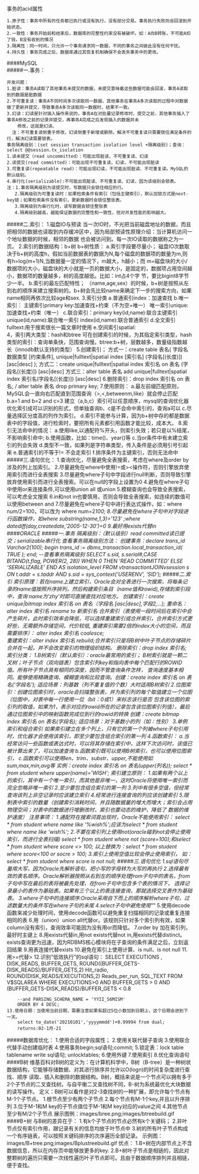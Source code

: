 事务的acid属性
    
    1.原子性：事务中所有的任务都已执行或没有执行，没有部分交易。事务执行失败则会回滚到开始状态。
    2.一致性：事务开始前和结束后，数据库的完整性约束没有被破坏。如：A向B转账，不可能A扣了钱，B没有收到的情况
    3.隔离性：同一时间，只允许一个事务请求同一数据，不同的事务之间彼此没有任何干扰。
    4.持久性：事务完成之后，数据库通过其恢复机制确保不会丢失事务中的更改。
####MySQL  
#####一.事务：
    
    并发问题：
    1.脏读：事务A读取了其他事务未提交的数据，未提交意味着这些数据可能会回滚，事务A读取到的数据是脏数据
    2.不可重复读：事务A不同时间多次读取同一数据，其他事务在事务A多次读取的过程中对数据做了更新并提交，导致事务A多次读取同一数据时，结果不一致。
    3.幻读：幻读是针对插入操作来说的，事务A在对批量记录修改时，提交之前，其他事务插入了事务A修改之前的记录并提交，再事务A完成之后发现插入的数据并未
        修改，这就是幻读。
      注：不可重复读侧重于修改，幻读侧重于新增或删除。解决不可重复读只需要锁住满足条件的行，解决幻读需要锁表。
    事务隔离级别：(set session transaction isolation level +隔离级别)；查询：select @@session.tx_isolation
    1.读未提交（read uncommitted）：可能出现脏读、不可重复读、幻读
    2.读提交(read committed)：可能出现不可重复读、幻读，不可能出现脏读
    3.可重复读(repeatable read)：可能出现幻读，不可能出现脏读、不可重复读。MySQL的默认级别。
    4.串行化(serializable):不可能出现脏读、不可重复读、幻读，因为该级别会锁表。
    注：1.事务隔离级别为读提交时，写数据只会锁住相应的行。
       2.隔离级别为可重复读时：如果检索条件有索引（包括主键索引），默认加锁方式是next-key锁；如果检索条件没有索引，更新数据时会锁住整张表。
       3.隔离级别为串行化时，读写数据会锁住整张表
       4.隔离级别越高，越能保证数据的完整性和一致性，但对并发性能的影响越大。
#####二.索引：
     1.磁盘IO与预读
       当一次IO时，不光把当前磁盘地址的数据，而且把相邻的数据也读取到内存缓冲区中，因为局部预读性原理介绍：当计算机访问一个地址数据的时候，相邻的数据
       也会被访问到。每一次IO读取的数据称之为一页。
     2.索引的数据结构：b+树
       b+树性质：
       a.索引字段要尽量小；
         磁盘IO次数取决于b+树的高度h，假如当前数据表的数据为N,每个磁盘的数据项的数量为m,则有h=log(m+1)N,当数据量一定的情况下，m越大，h越小；而
         m=磁盘块的大小/数据项的大小，磁盘块的大小就是一页的数据大小，是固定的，数据项占用空间越小，数据项的数量越多，树的高度越低。比如：int占4个字
         节，要比bigint8字节少一半。
       b.索引的最左匹配特性；
         （name,age,sex）的时候，b+树是按照从左到右的顺序来建立搜索树的。b+树会先比较name来确定下一步的搜索方向，如果name相同再依次比较age和sex.
     3.索引分类
        a.普通索引index：加速查找
        b.唯一索引：
            主键索引primary key:加速查找+约束（不为空+唯一）
            唯一索引unique:加速查找+约束（唯一）
        c.联合索引：primary key(id,name):联合主键索引
                  unique(id,name):联合唯一索引
                  index(id,name):联合普通索引
        d.全文索引fulltext:用于搜索很长一篇文章时使用
        e.空间索引spatial:  
     4，索引两大类型：hash和btree
        可在创建索引的时候，为其指定索引类型，hash类型的索引：查询单条快，范围查询慢。btree:b+树，层数越多，数量级指数越长（innodb默认支持的类型） 
     5.创建索引；
          方式一：create table 表名(
                字段名 数据类型 [约束条件],
                unique|fulltext|spatial index [索引名] (字段名[(长度)]) [asc|desc]
             );
          方式二：create unique|fulltext|spatial index 索引名 on 表名 (字段名[(长度)]) [asc|desc]
          方式三：alter table 表名 add unique|fulltext|spatial index 索引名(字段名[(长度)]) [asc|desc]
     6.删除索引：drop index 索引名 on 表名; / alter table 表名 drop primary key;
     7.使用原则：
        a.最左前缀匹配原则，MySQL会一直向右匹配直到范围查询（>,<,betweenm,like）就会停止匹配
        b.a=1 and b=2 and c=3 建立（a,b,c）索引可以任意顺序，mysql的查询优化器优化索引成可以识别的形式，但单独查询b、c是不会命中索引的，查询a可以
        c.尽量选择区分度高的列作为索引。
        d.索引不能参与计算，因为b+树中存的都是数据表中的字段值，进行检索时，要把所有元素都引用函数才能比较，成本大。
     8.索引无法命中的情况：
        a.使用like,以通配符%开头，则索引失效；若只是以%结尾，不影响索引命中;
        b.使用函数，比如：time()、year()等
        c.当or条件中有未建立索引的列会失效
        d.类型不一致，如果列是字符串类型，传入条件是必须用引号引起来
        e.普通索引的不等于!= 不会走索引
        f.排序条件为主键索引，否则无法命中
#####三.语句优化：
    1.查询优化，尽量避免全表搜索，考虑在where及order by涉及的列上加索引。
    2.尽量避免在where中使用!=或><操作符，否则引擎放弃使用索引而进行全表搜索
    3.尽量避免where子句中字段进行null判断，否则导致引擎放弃使用索引而进行全表搜索。可以在null的字段上设置为0
    4.避免在where子句中使用or来连接条件,可以使用union all 或union
    5.模糊查询也会导致全表搜索，可以考虑全文搜索
    6.in和not in也要慎用，否则会导致全表搜索，如连续的数值可以使用between and
    7.尽量避免在where子句中进行表达式操作，如：where num/2=100，可以改为 where num=2*100;
    8.尽量避免在where子句中对字段进行函数操作，如where substring(name,1,3)='123' ;where datediff(day,createdate,'2005-12-30')=0
    9.最好用exists代替in      
####ORACLE
#####一.事务
    隔离级别：（默认级别）read committed读已提交；serializable串行化
    查看事务隔离级别方法：
    创建事务：declare trans_id Varchar2(100);
            begin trans_id := dbms_transaction.local_transaction_id( TRUE );
            end; 
     --查看事务隔离级别
     SELECT s.sid, s.serial#,CASE BITAND(t.flag, POWER(2, 28)) WHEN 0 THEN ‘READ COMMITTED’ ELSE ‘SERIALIZABLE’ END AS isolation_level 
     FROM v$transaction t JOIN v$session s ON t.addr = s.taddr AND s.sid = sys_context(‘USERENV’, ‘SID’);
#####二.索引
    索引原理：若在name上建立索引，Oracle会对全表进行一次搜索，将每条记录的name值按照升序排列，然后构建索引条目（name值和rowid),存储到索引段中，查询
        name为'zhy'时即可直接查找对应地方。
    创建索引：create unique|bitmap index 索引名 on 表名（字段名 [asc|desc],字段2,...);
    重命名：alter index 索引名 rename to 新索引名
    合并索引（表使用一段时间后在索引中会产生碎片，此时索引效率会降低，可以选择重建索引或合并索引，合并索引方式更好些，无需额外存储空间，代价较低,
        重建索引需要2倍的index大小的空间，而且需要排序）：
        alter index 索引名 coalesce;   
    重建索引：alter index 索引名 rebuild;合并索引只是将B树中叶子节点的存储碎片合并在一起，并不会改变索引的物理组织结构。
    删除索引：drop index 索引名;
    索引分类：
        1.B树索引（默认索引）：oracle最常用的索引；
            B树索引就是一颗二叉树；叶子节点（双向链表）包含索引列key和指向表中每个匹配行的ROWID值。所有叶子节点具有相同的深度，因而不管查询条件怎样，
            查询速度基本相同。能够使用精确查询、模糊查询和比较查询。创建：create index 索引名 on 表名('字段名');
            适应场景：列基数（列不重复值的个数）大时适用B树索引
        2.位图索引：创建位图索引时，oracle会扫描整张表，并为索引列的每个取值建立一个位图（位图中，对表中每一行使用一位（bit：0或1）来标志该行是否
            包含该位图的索引列的取值，如果为1，表示对应的rowid所在的记录包含该位图索引列值），最后通过位图索引中的映射函数完成位到行的rowid的转换
            创建：create bitmap index 索引名 on 表名(字段名);
            适应场景：对于基数小的列（如：性别）
        3.单例索引和组合索引
            如果索引建立在多个列上，只有它的第一个列被where子句引用时，优化器才会使用该索引，即至少要包含组合索引的第一列
        4.函数索引：
            a.当经常访问一些函数或表达式时，可以将其存储在索引中，这样下次访问时，该值已被计算出来了，可以加速查询
            b.函数索引既可以使用B树索引，也可以使用位图索引，
            c.函数索引可以使用len、trim、substr、upper,不能使用如sum,max,min,avg等
            实例：create index 索引名 on 表名(upper(列名));
                select  * from  student where upper(name)='WISH';
    索引建立原则：
        1.如果有两个以上的索引，其中有一个唯一索引，而其他是非唯一，这时Oracle将使用唯一索引而完全忽略非唯一索引
        2.至少要包含组合索引的第一列
        3.列中有很多空值，但经常查询该列上非空记录时应该建立索引
        4.经常进行连接查询的列应该创建索引
        5.限制表中索引的数量（创建索引消耗时间，并且随数据量的增大而增大；索引会占用物理空间；对表中的数据进行增删改时，索引也要动态的维护，降低了
            数据的维护速度）
    注意事项：
        1.通配符在搜索词首出现时，Oracle不能使用索引：
            select * from student where name like '%wish%';应该为select * from student where name like 'wish%';
        2.不要在索引列上使用not(oracle碰到not会停止使用索引，而进行全表扫描)
            select * from student where not (score=100);和select * from student where score <> 100;
            以上替换为：select * from student where score<100 or socre > 100;
        3.索引上使用空值比较会停止使用索引，
            如：select * from student where score is not null;
#####三.语句优化
    1.sql语句尽量用大写，因为Oracle先解析语句，把小写的字母转为大写的再执行
    2.选择最有效的表名顺序。Oracle解析器按照从右到左的顺序处理from子句中的表名，from子句中写在最后的表将被最先处理，在from子句中包含多个表的情况下，
        选择记录最小的表作为基础表。如果有三个以上的表连接查询，那就选择交叉表作为基础表。
    3.where子句中的连接顺序:Oracle采用自下而上的顺序解析where子句，过滤数量大的条件写在where子句的末尾
    4.select子句中避免使用"*"
    5.使用decode函数来减少处理时间，使用decode函数可以避免重复扫描相同的记录或重复连接相同的表
    6.用（union）union all代替or。该规则只针对多个索引列有效，如果column没有索引，查询效率可能因为没有用or而降低。
    7.order by 加在索引列，最好时主键上
    8.用exists代替in,用not exists代替not in,用exists代替distinct。exists查询更为迅速，因为RDBMS核心模块将在子查询的条件满足之后，立刻返回结果
    9.用表连接代替exists
    10.避免在索引上使用计算、is null、is not null
    11.用>=代替>
    12.识别“低效执行”的sql语句：
        SELECT EXECUTIONS , DISK_READS, BUFFER_GETS,
        ROUND((BUFFER_GETS-DISK_READS)/BUFFER_GETS,2) Hit_radio,
        ROUND(DISK_READS/EXECUTIONS,2) Reads_per_run,
        SQL_TEXT
        FROM V$SQLAREA
        WHERE EXECUTIONS>0
        AND BUFFER_GETS > 0
        AND (BUFFER_GETS-DISK_READS)/BUFFER_GETS < 0.8
        
        --and PARSING_SCHEMA_NAME = 'YYII_S6MISM'
        ORDER BY 4 DESC;
    13.使用日期：当使用当前日期，需要注意如果有超过5位小数加到日期上，这个日期会进到下一天。  
        select to_date('20210101','yyyymmdd')+0.99994 from dual;
        returns:02-1月-21
#####数据库优化：
    1.使用合适的字段属性；
    2.使用关联代替子查询
    3.使用联合代替手动创建临时表
    4.使用事务begin;sql语句;commit;
    5.锁定表：lock table tablename write sql语句; unlocktables;
    6.使用外键
    7.使用索引
    8.优化查询语句
####B树
    维基百科对B树的定义为：在计算机科学中，B树（B-tree）是一种树状数据结构，它能够存储数据、对其进行排序并允许以O(logn)的时间复杂度进行查找、顺序
    读取、插入和删除的数据结构。B树，概括来说是一个节点可以拥有多于2个子节点的二叉查找树。与自平衡二叉查找树不同，B-树为系统最优化大块数据的读写操作。
    定义：B树可以看作是对2-3查找树的一种扩展，即允许每个节点有M-1个子节点。
        1.根节点至少有两个子节点
        2.每个节点有M-1个key,并且以升序排列
        3.位于M-1和M key的子节点值位于M-1和M key对应的value之间
        4.其他节点至少有M/2个子节点
    展示图例：images/bree.png;images/btreebuild.gif
####B+树
    与B树的差异在于：
        1.有k个子节点的节点必然有k个关键码；
        2.非叶节点仅有索引作用，跟记录有关的信息均放于叶节点中
        3.树的所有叶子节点构成一个有序链表，可以按照关键码排序的次序遍历全部记录。
    示例图：images/B+tree.png;images/Bplustreebuild.gif
    优点：
        1.B+树在内部节点上不含数据信息，所以在内存页中能够放更多的key.
        2.B+树叶子节点是相链的，因此对整颗树的遍历只需要一次线性遍历叶子节点即可。且由于数据顺序排列并且相链，便于查找。 
